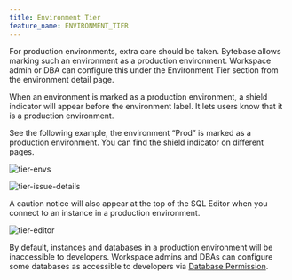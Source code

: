 ```yaml
---
title: Environment Tier
feature_name: ENVIRONMENT_TIER
---
```


For production environments, extra care should be taken. Bytebase allows marking such an environment as a production environment. Workspace admin or DBA can configure this under the Environment Tier section from the environment detail page.

When an environment is marked as a production environment, a shield indicator will appear before the environment label. It lets users know that it is a production environment.

See the following example, the environment “Prod” is marked as a production environment. You can find the shield indicator on different pages.

![tier-envs](/content/docs/administration/tier/env-tier-envs.webp)

![tier-issue-details](/content/docs/administration/tier/env-tier-issue-details.webp)

A caution notice will also appear at the top of the SQL Editor when you connect to an instance in a production environment.

![tier-editor](/content/docs/administration/tier/env-tier-editor.webp)

By default, instances and databases in a production environment will be inaccessible to developers. Workspace admins and DBAs can configure some databases as accessible to developers via [Database Permission](/docs/security/database-permission/overview).
